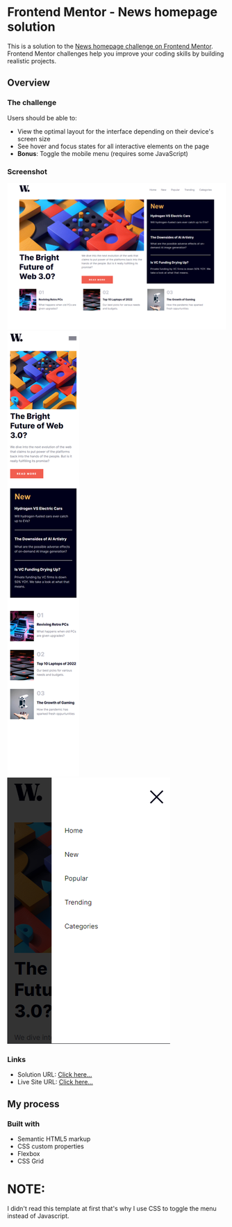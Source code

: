 # Frontend Mentor - News homepage solution

This is a solution to the [News homepage challenge on Frontend Mentor](https://www.frontendmentor.io/challenges/news-homepage-H6SWTa1MFl). Frontend Mentor challenges help you improve your coding skills by building realistic projects.

## Overview

### The challenge

Users should be able to:

- View the optimal layout for the interface depending on their device's screen size
- See hover and focus states for all interactive elements on the page
- **Bonus**: Toggle the mobile menu (requires some JavaScript)

### Screenshot

![Desktop](./screenshots/desktop.png)
![Mobile](./screenshots/mobile.png)
![Menu](./screenshots/menu.PNG)

### Links

- Solution URL: [Click here...](https://github.com/markskwid/mark-news-homepage)
- Live Site URL: [Click here...](https://markskwid.github.io/mark-news-homepage)

## My process

### Built with

- Semantic HTML5 markup
- CSS custom properties
- Flexbox
- CSS Grid

# NOTE:

I didn't read this template at first that's why I use CSS to toggle the menu instead of Javascript.
